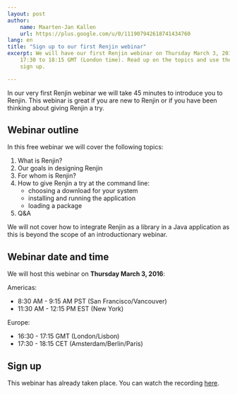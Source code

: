 ```yaml
---
layout: post
author: 
    name: Maarten-Jan Kallen
    url: https://plus.google.com/u/0/111907942618741434760
lang: en
title: "Sign up to our first Renjin webinar"
excerpt: We will have our first Renjin webinar on Thursday March 3, 2016 from
    17:30 to 18:15 GMT (London time). Read up on the topics and use the link to
    sign up.

---
```

  
In our very first Renjin webinar we will take 45 minutes to introduce you to
Renjin. This webinar is great if you are new to Renjin or if you have been
thinking about giving Renjin a try.

## Webinar outline

In this free webinar we will cover the following topics:

 1. What is Renjin?
 2. Our goals in designing Renjin
 3. For whom is Renjin?
 4. How to give Renjin a try at the command line:
      - choosing a download for your system
      - installing and running the application
      - loading a package
 5. Q&A

We will not cover how to integrate Renjin as a library in a Java application as
this is beyond the scope of an introductionary webinar.

## Webinar date and time

We will host this webinar on **Thursday March 3, 2016**:

Americas:

 * 8:30 AM - 9:15 AM PST (San Francisco/Vancouver)
 * 11:30 AM - 12:15 PM EST (New York)

Europe:

 * 16:30 - 17:15 GMT (London/Lisbon)
 * 17:30 - 18:15 CET (Amsterdam/Berlin/Paris)

## Sign up

This webinar has already taken place. You can watch the recording [here](/blog/2016-03-04-recording-of-introduction-to-renjin-webinar.html).

